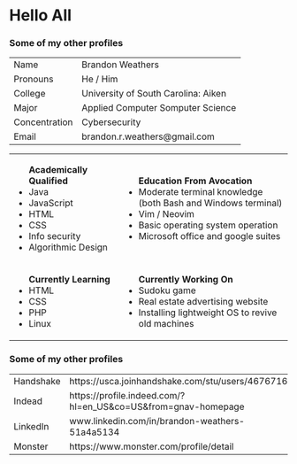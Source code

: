 <!--
**BrandonWeathers000/BrandonWeathers000** is a ✨ _special_ ✨ repository because its `README.md` (this file) appears on your GitHub profile.

Here are some ideas to get you started:

- 🔭 I’m currently working on ...
- 🌱 I’m currently learning ... 👯 I’m looking to collaborate on ...
- 🤔 I’m looking for help with ...
- 💬 Ask me about ...
- 📫 How to reach me: ...
- 😄 Pronouns: ...
- ⚡ Fun fact: ...
-->

<!--
IMPORTANT NOTE: the GitHub DOES NOT allow any CSS to run inside a README.md file and there is little to no way to get around this.
-->

# Hello All

<h3>
    Some of my other profiles
</h3>
<!-- Here I am using an html table for more control over the stlying -->
<!-- I still have the and version in markdown if I ever want to switch back -->
<!--
| Name              | Brandon Weathers                        |
| :---:             | :---:                                   |
| **Pronouns**      | **He / Him**                            |
| **College**       | **University of South Carolina: Aiken** |
| **Major**         | **Applied Computer Science**            |
| **Concentration** | **Cybersecurity**                       |
| **Email**         | **brandon.r.weathers@gmail.com**        |
--->
<table>
    <tr>
        <td>
            Name
        </td>
        <td>
            Brandon Weathers
        </td>
    </tr>
    <tr>
        <td>
            Pronouns
        </td>
        <td>
            He / Him
        </td>
    </tr>
    <tr>
        <td>
            College
        </td>
        <td>
            University of South Carolina: Aiken
        </td>
    </tr>
    <tr>
        <td>
            Major
        </td>
        <td>
            Applied Computer Somputer Science
        </td>
    </tr>
    <tr>
        <td>
            Concentration
        </td>
        <td>
            Cybersecurity
        </td>
    </tr>
    <tr>
        <td>
            Email
        </td>
        <td>
            brandon.r.weathers@gmail.com
        </td>
    </tr>
</table>

<table>
    <tr>
        <td>
            <ul>
            <b>Academically Qualified</b>
                <li>
                    Java
                </li>
                <li>
                    JavaScript
                </li>
                <li>
                    HTML
                </li>
                <li>
                    CSS
                </li>
                <li>
                    Info security
                </li>
                <li>
                    Algorithmic Design 
                </li>
            </ul>
        </td>
        <td>
            <ul>
            <b>Education From Avocation</b>
            <!-- Additionaly, I enjoy working on programming projects in my free time -->
                <li>
                    Moderate terminal knowledge
                    <br>
                    (both Bash and Windows terminal)
                </li>
                <li>
                    Vim / Neovim
                </li>
                <li>
                    Basic operating system operation
                </li>
                <li>
                    Microsoft office and google suites 
                </li>
            </ul>
        </td>
    </tr>
    <tr>
        <td>
            <ul>
            <b>Currently Learning</b>
                <li>
                    HTML
                </li>
                <li>
                    CSS
                </li>
                <li>
                    PHP
                </li>
                <li>
                    Linux
                </li>
            </ul>
        </td>
        <td>
            <ul>
            <b>Currently Working On</b>
                <li>
                    Sudoku game
                </li>
                <li>
                    Real estate advertising website
                </li>
                <li>
                    Installing lightweight OS to revive old machines 
                </li>
            </ul>
        </td>
    </tr>
</table>

<!--- ### Some of my other profiles -->
<h3>
    Some of my other profiles
</h3>

<!--
| Handshake    | https://usca.joinhandshake.com/stu/users/46767162                 |
| :---:        | :---:                                                             |
| **Indead**   | **https://profile.indeed.com/?hl=en_US&co=US&from=gnav-homepage** |
| **LinkedIn** | **www.linkedin.com/in/brandon-weathers-51a4a5134**                |
| **Monster**  | **https://www.monster.com/profile/detail**                        |
-->

<table>
    <tr>
        <td>
            Handshake
        </td>
        <td>
            https://usca.joinhandshake.com/stu/users/46767162
        </td>
    </tr>
    <tr>
        <td>
            Indead
        </td>
        <td>
            https://profile.indeed.com/?hl=en_US&co=US&from=gnav-homepage
        </td>
    </tr>
    <tr>
        <td>
            LinkedIn
        </td>
        <td>
            www.linkedin.com/in/brandon-weathers-51a4a5134
        </td>
    </tr>
    <tr>
        <td>
            Monster
        </td>
        <td>
            https://www.monster.com/profile/detail
        </td>
    </tr>
</table>
